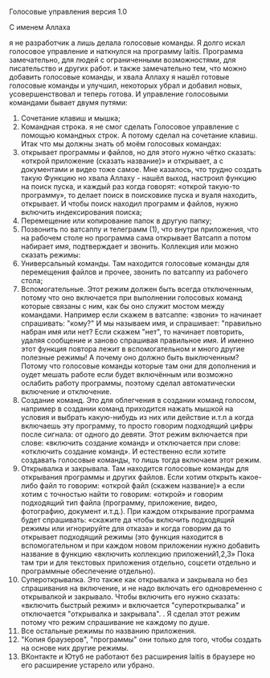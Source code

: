 Голосовые управления версия 1.0

С именем Аллаха

я не разработчик а лишь делала голосовые команды. Я долго искал голосовое управление и наткнулся на программу laitis.
Программа замечательно, для людей с ограниченными возможностями, для писательство и других работ. 
и также замечательно тем, что можно добавить голосовые команды, и хвала Аллаху я нашёл готовые голосовые команды и улучшил, 
некоторых убрал и добавил новых, усовершенствовал и теперь готова.
И управление голосовыми командами бывает двумя путями:
1. Сочетание клавиш и мышка;
2. Командная строка.
я не смог сделать Голосовое управление с помощью командных строк. А потому сделал на сочетание клавиш. Итак что мы должны знать об моём голосовых командах:
1. открывает программы и файлов, но для этого нужно чётко сказать: «открой приложение (сказать название)» и открывает, а с документами и видео тоже самое. 
Мне казалось, что трудно создать такую Функцию но хвала Аллаху - нашёл выход, настроил функцию на поиск пуска, и каждый раз когда говорят: «открой такую-то программу», 
то делает поиск в поисковике пуска и вуаля находить, открывает. И чтобы поиск находил программ и файлов, нужно включить индексирования поиска;
2. Перемещение или копирование папок в другую папку;
3. Позвонить по ватсаппу и телеграмм (1), что внутри приложения, что на рабочем столе но программа сама открывает Ватсапп а потом набирает имя, подтверждает и звонить.
Коллекция или можно сказать режимы:
1. Универсальный команды. Там находится голосовые команды для перемещения файлов и прочее, звонить по ватсаппу из рабочего стола;
2. Вспомогательные. Этот режим должен быть всегда отключенным, потому что оно включается при выполнении голосовых команд которые связаны с ним, как бы оно служит мостом между 
командами. 
Например если скажем в ватсаппе: «звони» то начинает спрашивать: "кому?" И мы называем имя, и спрашивает: "правильно набран имя или нет? Если скажем "нет", то начинает повторить,
удаляя сообщение и заново спрашивая правильное имя. И именно этот функция повтора лежит в вспомогательном и много другие полезные режимы! А почему оно должно быть выключенным? 
Потому что голосовые команды которые там они для дополнения и оудет мешать работе если будет включённым или возможно ослабить работу программы, поэтому сделал автоматически включение и отключение.
3. Создание команд. Это для облегчения в создании команд голосом, например в создании команд приходится нажать мышкой на условия и выбрать какую-нибудь из них или действие и.т.п а когда включаешь эту программу, 
то просто говорим подходящий цифры после сигнала: от одного до девяти. Этот режим включается при слове: «включить создание команд» и отключается при слове: «отключить создание команд». И естественно если хотите создавать 
голосовые команды, то лишь тогда включаем этот режим.
4. Открывалка и закрывала. Там находится голосовые команды для открывания программы и других файлов. Если хотим открыть какое-либо файл то говорим: «открой файл (скажем название)» а если хотим с точностью найти то говорим: 
«открой» и говорим подходящий тип файла (программу, приложение, видео, фотографию, документ и.т.д.). При каждом открывание программа будет спрашивать: «скажите да чтобы включить подходящий режимы или игнорируйте для отказа» 
и когда говорим да то открывает подходящий режимы (это функция находится в вспомогательном и при каждом новом приложении нужно добавить название в функцию «включить коллекцию приложений1,2,3» Пока там три и для текстовых приложения 
отдельно, соцсети отдельно и программные обеспечение отдельно).
5. Супероткрывалка. Это также как открывалка и закрывала но без спрашивания на включение, и не надо включать его одновременно с открывалкой и закрывало. Чтобы включить его нужно сказать: «включить быстрый режим» и включается "супероткрывалка"
и отключается "открывалка и закрывала".
. Я сделал этот режим потому
что режим спрашивание не каждому по душе.
6. Все остальные режимы по названию приложения.
7. "Копия браузеров", "программы" они только для того, чтобы создать на основе них другие режимы.
8. ВКонтакте и Ютуб не работают без расширения laitis в браузере но его расширение устарело или убрано.

